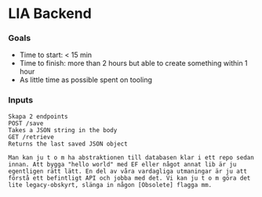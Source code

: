 # LIA Backend

### Goals
* Time to start: < 15 min
* Time to finish: more than 2 hours but able to create something within 1 hour
* As little time as possible spent on tooling

### Inputs
```
Skapa 2 endpoints
POST /save
Takes a JSON string in the body
GET /retrieve
Returns the last saved JSON object
```

```
Man kan ju t o m ha abstraktionen till databasen klar i ett repo sedan innan. Att bygga "hello world" med EF eller något annat lib är ju egentligen rätt lätt. En del av våra vardagliga utmaningar är ju att förstå ett befintligt API och jobba med det. Vi kan ju t o m göra det lite legacy-obskyrt, slänga in någon [Obsolete] flagga mm.
```